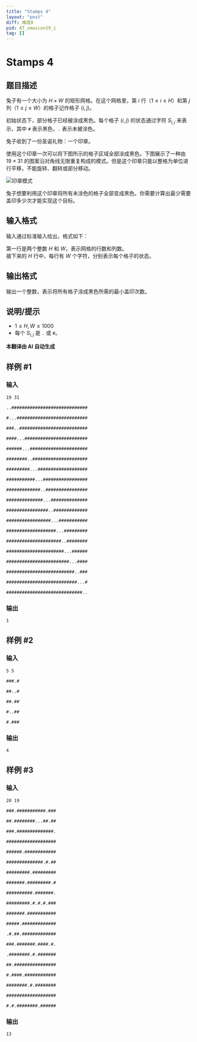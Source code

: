 ```yaml
---
title: "Stamps 4"
layout: "post"
diff: 难度0
pid: AT_xmascon19_i
tag: []
---
```


# Stamps 4

## 题目描述

兔子有一个大小为 $H \times W$ 的矩形网格。在这个网格里，第 $i$ 行（$1 \le i \le H$）和第 $j$ 列（$1 \le j \le W$）的格子记作格子 $(i, j)$。

初始状态下，部分格子已经被涂成黑色。每个格子 $(i, j)$ 的状态通过字符 $S_{i,j}$ 来表示，其中 `#` 表示黑色，`.` 表示未被涂色。

兔子收到了一份圣诞礼物：一个印章。

使用这个印章一次可以将下图所示的格子区域全部涂成黑色。下图展示了一种由 $19 \times 31$ 的图案沿对角线无限重复构成的模式。但是这个印章只能以整格为单位进行平移，不能旋转、翻转或部分移动。

![印章模式](https://cdn.luogu.com.cn/upload/vjudge_pic/AT_xmascon19_i/dd421e5ab7ccb59cd3b3050f4ca78fee1020d651.png)

兔子想要利用这个印章将所有未涂色的格子全部变成黑色。你需要计算出最少需要盖印多少次才能实现这个目标。

## 输入格式

输入通过标准输入给出，格式如下：

第一行是两个整数 $H$ 和 $W$，表示网格的行数和列数。  
接下来的 $H$ 行中，每行有 $W$ 个字符，分别表示每个格子的状态。

## 输出格式

输出一个整数，表示将所有格子涂成黑色所需的最小盖印次数。

## 说明/提示

- $1 \le H, W \le 1000$
- 每个 $S_{i,j}$ 是 `.` 或 `#`。

 **本翻译由 AI 自动生成**

## 样例 #1

### 输入

```
19 31
..#############################
#...###########################
###..##########################
####...########################
######...######################
########..#####################
#########...###################
###########...#################
#############..################
##############...##############
################..#############
#################...###########
###################...#########
#####################..########
######################...######
########################...####
##########################..###
###########################...#
#############################..
```

### 输出

```
1
```

## 样例 #2

### 输入

```
5 5
###.#
##..#
##.##
#..##
#.###
```

### 输出

```
4
```

## 样例 #3

### 输入

```
20 19
###.###########.###
##.########...##.##
###.##############.
###################
######.############
##############.#.##
#########.#########
#######.#########.#
##########.#######.
#########.#.#.#.###
#######.###########
#####.#############
.#.##.#############
###.#######.####.#.
.########.#.#######
##.################
#.####.############
########.#.########
###################
#.#.########.######
```

### 输出

```
13
```

